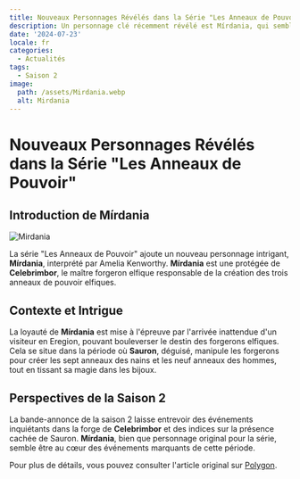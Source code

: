 ```yaml
---
title: Nouveaux Personnages Révélés dans la Série "Les Anneaux de Pouvoir"
description: Un personnage clé récemment révélé est Mírdania, qui semble jouer un rôle crucial entre Sauron et Celebrimbor.
date: '2024-07-23'
locale: fr
categories:
  - Actualités
tags:
  - Saison 2
image:
  path: /assets/Mirdania.webp
  alt: Mirdania
---
```


# Nouveaux Personnages Révélés dans la Série "Les Anneaux de Pouvoir"

## **Introduction de Mírdania**

![Mirdania](/assets/Mirdania.webp)

La série "Les Anneaux de Pouvoir" ajoute un nouveau personnage intrigant, **Mírdania**, interprété par Amelia Kenworthy. **Mírdania** est une protégée de **Celebrimbor**, le maître forgeron elfique responsable de la création des trois anneaux de pouvoir elfiques.

## **Contexte et Intrigue**

La loyauté de **Mírdania** est mise à l'épreuve par l'arrivée inattendue d'un visiteur en Eregion, pouvant bouleverser le destin des forgerons elfiques. Cela se situe dans la période où **Sauron**, déguisé, manipule les forgerons pour créer les sept anneaux des nains et les neuf anneaux des hommes, tout en tissant sa magie dans les bijoux.

## **Perspectives de la Saison 2**

La bande-annonce de la saison 2 laisse entrevoir des événements inquiétants dans la forge de **Celebrimbor** et des indices sur la présence cachée de Sauron. **Mírdania**, bien que personnage original pour la série, semble être au cœur des événements marquants de cette période.

Pour plus de détails, vous pouvez consulter l'article original sur [Polygon](https://www.polygon.com/24204312/lord-rings-power-new-character-reveal-mirdania-sauron-celebrimbor).
